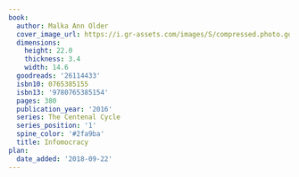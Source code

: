 ```yaml
---
book:
  author: Malka Ann Older
  cover_image_url: https://i.gr-assets.com/images/S/compressed.photo.goodreads.com/books/1444883445l/26114433._SX98_.jpg
  dimensions:
    height: 22.0
    thickness: 3.4
    width: 14.6
  goodreads: '26114433'
  isbn10: 0765385155
  isbn13: '9780765385154'
  pages: 380
  publication_year: '2016'
  series: The Centenal Cycle
  series_position: '1'
  spine_color: '#2fa9ba'
  title: Infomocracy
plan:
  date_added: '2018-09-22'
---
```

